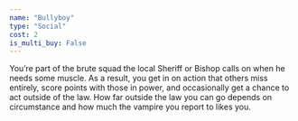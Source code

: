 ```yaml
---
name: "Bullyboy"
type: "Social"
cost: 2
is_multi_buy: False
---
```


You’re part of the brute squad the local Sheriff or Bishop calls on when he needs some muscle. As a result, you get in on action that others miss entirely, score points with those in power, and occasionally get a chance to act outside of the law. How far outside the law you can go depends on circumstance and how much the vampire you report to likes you.